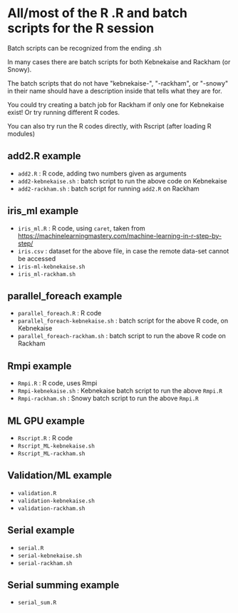 # All/most of the R .R and batch scripts for the R session

Batch scripts can be recognized from the ending .sh

In many cases there are batch scripts for both Kebnekaise and Rackham (or Snowy).

The batch scripts that do not have "kebnekaise-", "-rackham", or "-snowy" in their name should have a description inside that tells what they are for.

You could try creating a batch job for Rackham if only one for Kebnekaise exist! Or try running different R codes.

You can also try run the R codes directly, with Rscript (after loading R modules)

## add2.R example

- ``add2.R``  :  R code, adding two numbers given as arguments
- ``add2-kebnekaise.sh``  : batch script to run the above code on Kebnekaise
- ``add2-rackham.sh``  : batch script for running ``add2.R`` on Rackham

## iris_ml example

- ``iris_ml.R``  : R code, using ``caret``, taken from https://machinelearningmastery.com/machine-learning-in-r-step-by-step/
- ``iris.csv``  : dataset for the above file, in case the remote data-set cannot be accessed
- ``iris-ml-kebnekaise.sh``
- ``iris_ml-rackham.sh``

## parallel_foreach example

- ``parallel_foreach.R``  : R code
- ``parallel_foreach-kebnekaise.sh``  : batch script for the above R code, on Kebnekaise
- ``parallel_foreach-rackham.sh``  : batch script to run the above R code on Rackham

## Rmpi example

- ``Rmpi.R``  : R code, uses Rmpi
- ``Rmpi-kebnekaise.sh``  : Kebnekaise batch script to run the above ``Rmpi.R``
- ``Rmpi-rackham.sh``  : Snowy batch script to run the above ``Rmpi.R``

## ML GPU example

- ``Rscript.R``  : R code
- ``Rscript_ML-kebnekaise.sh``
- ``Rscript_ML-rackham.sh``

## Validation/ML example

- ``validation.R``
- ``validation-kebnekaise.sh``
- ``validation-rackham.sh``

## Serial example

- ``serial.R``
- ``serial-kebnekaise.sh``
- ``serial-rackham.sh``

## Serial summing example

- ``serial_sum.R``

